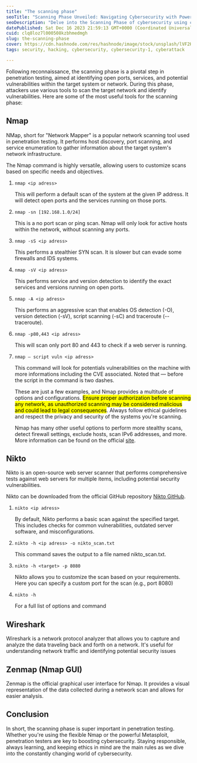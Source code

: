 ```yaml
---
title: "The scanning phase"
seoTitle: "Scanning Phase Unveiled: Navigating Cybersecurity with Powerful Tools"
seoDescription: "Delve into the Scanning Phase of cybersecurity using cutting-edge tools like Nmap,Nikto ... Uncover open ports, vulnerabilities, and network intricacies."
datePublished: Sat Dec 16 2023 21:59:13 GMT+0000 (Coordinated Universal Time)
cuid: clq8loz7l000508kzbhmedmgh
slug: the-scanning-phase
cover: https://cdn.hashnode.com/res/hashnode/image/stock/unsplash/lVF2HLzjopw/upload/49c9e4bcd294ef392eccd166351d8d1e.jpeg
tags: security, hacking, cybersecurity, cybersecurity-1, cyberattack

---
```


Following reconnaissance, the scanning phase is a pivotal step in penetration testing, aimed at identifying open ports, services, and potential vulnerabilities within the target system or network. During this phase, attackers use various tools to scan the target network and identify vulnerabilities. Here are some of the most useful tools for the scanning phase:

## Nmap

NMap, short for "Network Mapper" is a popular network scanning tool used in penetration testing. It performs host discovery, port scanning, and service enumeration to gather information about the target system's network infrastructure.

The Nmap command is highly versatile, allowing users to customize scans based on specific needs and objectives.

1. `nmap <ip adress>`
    
    This will perform a default scan of the system at the given IP address. It will detect open ports and the services running on those ports.
    
2. `nmap -sn [192.168.1.0/24]`
    
    This is a no port scan or ping scan. Nmap will only look for active hosts within the network, without scanning any ports.
    
3. `nmap -sS <ip adress>`
    
    This performs a stealthier SYN scan. It is slower but can evade some firewalls and IDS systems.
    
4. `nmap -sV <ip adress>`
    
    This performs service and version detection to identify the exact services and versions running on open ports.
    
5. `nmap -A <ip adress>`
    
    This performs an aggressive scan that enables OS detection (-O), version detection (-sV), script scanning (-sC) and traceroute (--traceroute).
    
6. `nmap -p80,443 <ip adress>`
    
    This will scan only port 80 and 443 to check if a web server is running.
    
7. `nmap — script vuln <ip adress>`
    
    This command will look for potentials vulnerabilities on the machine with more informations including the CVE associated. Noted that — before the script in the command is two dashes.
    
    These are just a few examples, and Nmap provides a multitude of options and configurations. <mark>Ensure proper authorization before scanning any network, as unauthorized scanning may be considered malicious and could lead to legal consequences</mark>. Always follow ethical guidelines and respect the privacy and security of the systems you're scanning.
    
    Nmap has many other useful options to perform more stealthy scans, detect firewall settings, exclude hosts, scan IPv6 addresses, and more. More information can be found on the official [site](https://nmap.org/).
    

## Nikto

Nikto is an open-source web server scanner that performs comprehensive tests against web servers for multiple items, including potential security vulnerabilities.

Nikto can be downloaded from the official GitHub repository [Nikto GitHub](https://github.com/sullo/nikto).

1. `nikto <ip adress>`
    
    By default, Nikto performs a basic scan against the specified target. This includes checks for common vulnerabilities, outdated server software, and misconfigurations.
    
2. `nikto -h <ip adress> -o nikto_scan.txt`
    
    This command saves the output to a file named nikto\_scan.txt.
    
3. `nikto -h <target> -p 8080`
    
    Nikto allows you to customize the scan based on your requirements. Here you can specify a custom port for the scan (e.g., port 8080)
    
4. `nikto -h`
    
    For a full list of options and command
    

## Wireshark

Wireshark is a network protocol analyzer that allows you to capture and analyze the data traveling back and forth on a network. It's useful for understanding network traffic and identifying potential security issues

## Zenmap (Nmap GUI)

Zenmap is the official graphical user interface for Nmap. It provides a visual representation of the data collected during a network scan and allows for easier analysis.

## Conclusion

In short, the scanning phase is super important in penetration testing. Whether you're using the flexible Nmap or the powerful Metasploit, penetration testers are key to boosting cybersecurity. Staying responsible, always learning, and keeping ethics in mind are the main rules as we dive into the constantly changing world of cybersecurity.